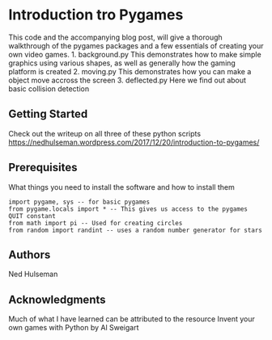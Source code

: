 # Introduction tro Pygames

This code and the accompanying blog post, will give a thorough walkthrough of the pygames packages 
and a few essentials of creating your own video games. 
    1. background.py 
          This demonstrates how to make simple graphics using various shapes, as well as 
          generally how the gaming platform is created
    2. moving.py
          This demonstrates how you can make a object move accross the screen
    3. deflected.py
          Here we find out about basic collision detection
## Getting Started

Check out the writeup on all three of these python scripts
https://nedhulseman.wordpress.com/2017/12/20/introduction-to-pygames/

## Prerequisites

What things you need to install the software and how to install them

```
import pygame, sys -- for basic pygames
from pygame.locals import * -- This gives us access to the pygames QUIT constant
from math import pi -- Used for creating circles
from random import randint -- uses a random number generator for stars
```


## Authors

Ned Hulseman


## Acknowledgments

Much of what I have learned can be attributed to the resource
Invent your own games with Python
by
Al Sweigart
